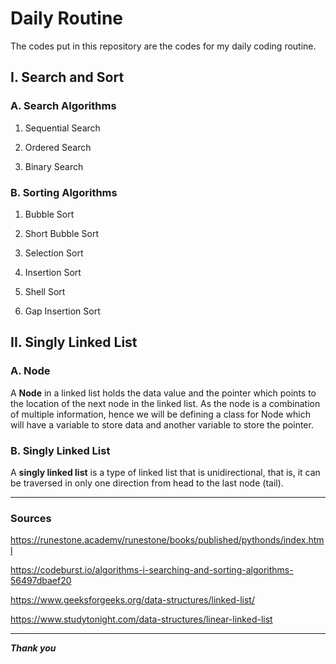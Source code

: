 # Daily Routine

The codes put in this repository are the codes for my daily coding routine.


## I. Search and Sort

### A. Search Algorithms

1. Sequential Search

2. Ordered Search

3. Binary Search

### B. Sorting Algorithms

1. Bubble Sort

2. Short Bubble Sort

3. Selection Sort

4. Insertion Sort

5. Shell Sort

6. Gap Insertion Sort

## II. Singly Linked List

### A. Node

A **Node** in a linked list holds the data value and the pointer which points to the location of the next node in the linked list. As the node is a combination of multiple information, hence we will be defining a class for Node which will have a variable to store data and another variable to store the pointer.

### B. Singly Linked List

A **singly linked list** is a type of linked list that is unidirectional, that is, it can be traversed in only one direction from head to the last node (tail).

---

### Sources

https://runestone.academy/runestone/books/published/pythonds/index.html <br  />

https://codeburst.io/algorithms-i-searching-and-sorting-algorithms-56497dbaef20 <br  />

https://www.geeksforgeeks.org/data-structures/linked-list/ <br  />

https://www.studytonight.com/data-structures/linear-linked-list <br  />

---
***Thank you***
